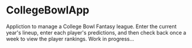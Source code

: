 # CollegeBowlApp
 Appliction to manage a College Bowl Fantasy league. Enter the current year's lineup, enter each player's predictions, and then check back once a week to view the player rankings. Work in progress...
